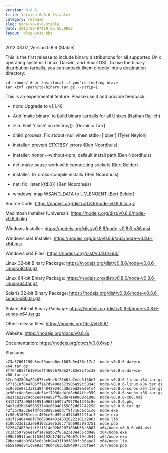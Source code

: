 ```yaml
---
version: 0.8.6
title: Version 0.8.6 (stable)
category: release
slug: node-v0-8-6-stable
date: 2012-08-07T19:03:55.905Z
layout: blog-post.hbs
---
```


<!--lint disable prohibited-strings-->
<!--lint disable maximum-line-length-->
<!--lint disable no-literal-urls-->
<!--lint disable no-shortcut-reference-link-->

2012.08.07, Version 0.8.6 (Stable)

This is the first release to include binary distributions for all
supported Unix operating systems (Linux, Darwin, and SmartOS). To use
the binary distribution tarballs, you can unpack them directly into a
destination directory:

```
cd ~/node/ # or /usr/local if you're feeling brave
tar xzvf /path/to/binary.tar.gz --strip=1
```

This is an experimental feature. Please use it and provide feedback.

- npm: Upgrade to v1.1.48

- Add 'make binary' to build binary tarballs for all Unixes (Nathan Rajlich)

- zlib: Emit 'close' on destroy(). (Dominic Tarr)

- child_process: Fix stdout=null when stdio=['pipe'] (Tyler Neylon)

- installer: prevent ETXTBSY errors (Ben Noordhuis)

- installer: honor --without-npm, default install path (Ben Noordhuis)

- net: make pause work with connecting sockets (Bert Belder)

- installer: fix cross-compile installs (Ben Noordhuis)

- net: fix .listen({fd:0}) (Ben Noordhuis)

- windows: map WSANO_DATA to UV_ENOENT (Bert Belder)

Source Code: https://nodejs.org/dist/v0.8.6/node-v0.8.6.tar.gz

Macintosh Installer (Universal): https://nodejs.org/dist/v0.8.6/node-v0.8.6.pkg

Windows Installer: https://nodejs.org/dist/v0.8.6/node-v0.8.6-x86.msi

Windows x64 Installer: https://nodejs.org/dist/v0.8.6/x64/node-v0.8.6-x64.msi

Windows x64 Files: https://nodejs.org/dist/v0.8.6/x64/

Linux 32-bit Binary Package: https://nodejs.org/dist/v0.8.6/node-v0.8.6-linux-x86.tar.gz

Linux 64-bit Binary Package: https://nodejs.org/dist/v0.8.6/node-v0.8.6-linux-x64.tar.gz

Solaris 32-bit Binary Package: https://nodejs.org/dist/v0.8.6/node-v0.8.6-sunos-x86.tar.gz

Solaris 64-bit Binary Package: https://nodejs.org/dist/v0.8.6/node-v0.8.6-sunos-x64.tar.gz

Other release files: https://nodejs.org/dist/v0.8.6/

Website: https://nodejs.org/docs/v0.8.6/

Documentation: https://nodejs.org/docs/v0.8.6/api/

Shasums:

```
c23a57601150b3ec59aeeb0eef607d9e430e17c2  node-v0.8.6-darwin-x64.tar.gz
8f7e4e837f61991eff4605678ab27c82e854bc38  node-v0.8.6-darwin-x86.tar.gz
32ce9d28d6a294878ce9ee8f23b6fa7ecb3130e7  node-v0.8.6-linux-x64.tar.gz
6f71518f044705ff1a7d9400a573906a99c5834c  node-v0.8.6-linux-x86.tar.gz
ec9c02e9713a81d8f4848924cc38e5ed28a06fc4  node-v0.8.6-sunos-x64.tar.gz
ac96cc4ce3eee4dc54ef7936ad4fd8eb04fbe359  node-v0.8.6-sunos-x86.tar.gz
0a2aca229c9cb2ec4a4a82ff88de7ea0868d1890  node-v0.8.6-x86.msi
84127d73a968f5951a9682b592a79779d1396c9e  node-v0.8.6.pkg
34c7ad2bb5450653748c65840155852d67742258  node-v0.8.6.tar.gz
42f3b792326efdfc9b0d95eebd7f9f716cadb1c0  node.exe
fc56e816081ebef450ce7ed92bfd543d53191ac3  node.exp
e91f1648e4e8f7586790443248326222101c286c  node.lib
8106b33d1cdae69103ca07b16c7f5d690308d751  node.pdb
6226474859e1cf2f1314d92b6207183bb36c6007  x64/node-v0.8.6-x64.msi
3c1ac597956ea9f1e7eab62f85a23e3e436cd0e8  x64/node.exe
599df091faecff536f52d17463c70e07cf9ed54f  x64/node.exp
70bac4dcb9f845c8c8cb9443ff09f839fc86aac7  x64/node.lib
eb59a0ed841c9e93c406b4c636b2048973cbfae4  x64/node.pdb
```
